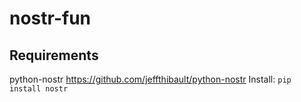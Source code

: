 # nostr-fun

## Requirements
python-nostr
https://github.com/jeffthibault/python-nostr
Install:
`pip install nostr`
